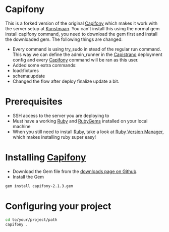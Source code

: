 # Capifony

This is a forked version of the original [Capifony][capifony] which makes it work with the server setup at [Kunstmaan][kunstmaan]. You can't install this using the normal gem install capifony command, you need to download the gem first and install the downloaded gem. The following things are changed:

* Every command is using try_sudo in stead of the regular run command. This way we can define the admin_runner in the [Capistrano][capistrano] deployment config and every [Capifony][capifony] command will be ran as this user.
* Added some extra commands:
 * load:fixtures
 * schema:update
* Changed the flow after deploy finalize update a bit.

# Prerequisites

* SSH access to the server you are deploying to
* Must have a working [Ruby][ruby] and [RubyGems][rubygems] installed on your local machine
 * When you still need to install [Ruby][ruby], take a look at [Ruby Version Manager][rvm], which makes installing ruby super easy!

# Installing [Capifony][capifony]

* Download the Gem file from the [downloads page on Github](https://github.com/Kunstmaan/capifony/downloads).
* Install the Gem

```bash
gem install capifony-2.1.3.gem
```

# Configuring your project

```bash
cd to/your/project/path
capifony .
```

[capistrano]: https://github.com/capistrano/capistrano "Capistrano"
[ruby]: http://www.ruby-lang.org/ "Ruby"
[rubygems]: http://rubygems.org/ "RubyGems"
[rvm]: http://beginrescueend.com/ "Ruby Version Manager"
[symfony]: http://symfony.com/ "Symfony"
[capifony]: https://github.com/everzet/capifony "Capifony"
[kunstmaan]: http://www.kunstmaan.be "Kunstmaan"